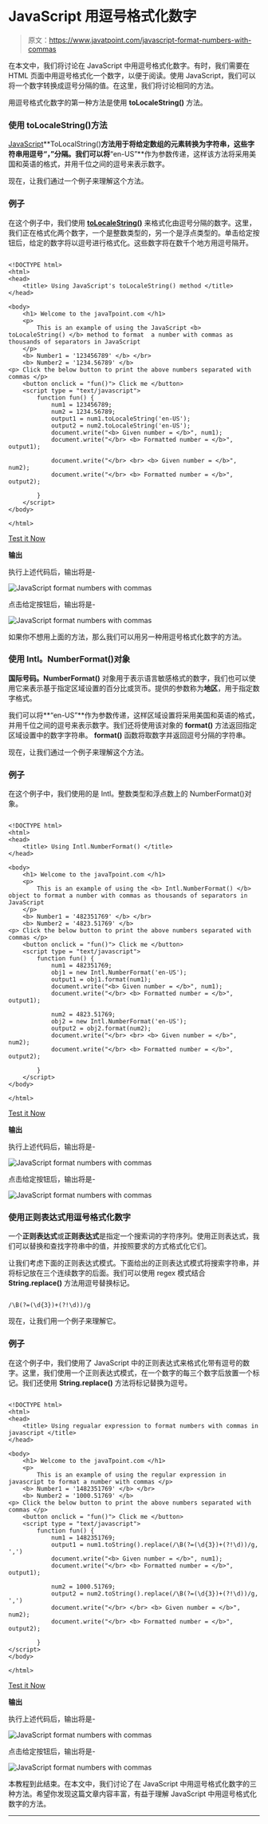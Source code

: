 # JavaScript 用逗号格式化数字

> 原文：<https://www.javatpoint.com/javascript-format-numbers-with-commas>

在本文中，我们将讨论在 JavaScript 中用逗号格式化数字。有时，我们需要在 HTML 页面中用逗号格式化一个数字，以便于阅读。使用 JavaScript，我们可以将一个数字转换成逗号分隔的值。在这里，我们将讨论相同的方法。

用逗号格式化数字的第一种方法是使用 **toLocaleString()** 方法。

### 使用 toLocaleString()方法

[JavaScript](https://www.javatpoint.com/javascript-tutorial)**ToLocalString()**方法用于将给定数组的元素转换为字符串，这些字符串用逗号“，”分隔。我们可以将**“en-US”**作为参数传递，这样该方法将采用美国和英语的格式，并用千位之间的逗号来表示数字。

现在，让我们通过一个例子来理解这个方法。

### 例子

在这个例子中，我们使用 [**toLocaleString()**](https://www.javatpoint.com/javascript-typedarray-tolocalestring-method) 来格式化由逗号分隔的数字。这里，我们正在格式化两个数字，一个是整数类型的，另一个是浮点类型的。单击给定按钮后，给定的数字将以逗号进行格式化。这些数字将在数千个地方用逗号隔开。

```

<!DOCTYPE html>
<html>
<head>
	<title> Using JavaScript's toLocaleString() method </title>
</head>

<body>
	<h1> Welcome to the javaTpoint.com </h1>
	<p>
		This is an example of using the JavaScript <b> toLocaleString() </b> method to format  a number with commas as thousands of	separators in JavaScript
	</p>
	<b> Number1 = '123456789' </b> </br>
	<b> Number2 = '1234.56789' </b>
<p> Click the below button to print the above numbers separated with commas </p>
	<button onclick = "fun()"> Click me </button>
	<script type = "text/javascript">
		function fun() {
			num1 = 123456789;
			num2 = 1234.56789;
			output1 = num1.toLocaleString('en-US');
			output2 = num2.toLocaleString('en-US');
			document.write("<b> Given number = </b>", num1);
			document.write("</br> <b> Formatted number = </b>", output1);

			document.write("</br> <br> <b> Given number = </b>", num2);
			document.write("</br> <b> Formatted number = </b>", output2);

		}
	</script>
</body>

</html>

```

[Test it Now](https://www.javatpoint.com/oprweb/test.jsp?filename=javascript-format-numbers-with-commas1)

**输出**

执行上述代码后，输出将是-

![JavaScript format numbers with commas](img/dd5e6711f0ac6a64fdf1c40004ec07a7.png)

点击给定按钮后，输出将是-

![JavaScript format numbers with commas](img/b57f1f84bbb4dcccf46135a72475f1b0.png)

如果你不想用上面的方法，那么我们可以用另一种用逗号格式化数字的方法。

### 使用 Intl。NumberFormat()对象

**国际号码。NumberFormat()** 对象用于表示语言敏感格式的数字，我们也可以使用它来表示基于指定区域设置的百分比或货币。提供的参数称为**地区**，用于指定数字格式。

我们可以将**“en-US”**作为参数传递，这样区域设置将采用美国和英语的格式，并用千位之间的逗号来表示数字。我们还将使用该对象的 **format()** 方法返回指定区域设置中的数字字符串。 **format()** 函数将取数字并返回逗号分隔的字符串。

现在，让我们通过一个例子来理解这个方法。

### 例子

在这个例子中，我们使用的是 Intl。整数类型和浮点数上的 NumberFormat()对象。

```

<!DOCTYPE html>
<html>
<head>
	<title> Using Intl.NumberFormat() </title>
</head>

<body>
	<h1> Welcome to the javaTpoint.com </h1>
	<p>
		This is an example of using the <b> Intl.NumberFormat() </b> object to format a number with commas as thousands of separators in JavaScript
	</p>
	<b> Number1 = '482351769' </b> </br>
	<b> Number2 = '4823.51769' </b>
<p> Click the below button to print the above numbers separated with commas </p>
	<button onclick = "fun()"> Click me </button>
	<script type = "text/javascript">
		function fun() {
			num1 = 482351769;
			obj1 = new Intl.NumberFormat('en-US');
			output1 = obj1.format(num1);
			document.write("<b> Given number = </b>", num1);
			document.write("</br> <b> Formatted number = </b>", output1);

			num2 = 4823.51769;
			obj2 = new Intl.NumberFormat('en-US');
			output2 = obj2.format(num2);
			document.write("</br> <br> <b> Given number = </b>", num2);
			document.write("</br> <b> Formatted number = </b>", output2);

		}
	</script>
</body>

</html>

```

[Test it Now](https://www.javatpoint.com/oprweb/test.jsp?filename=javascript-format-numbers-with-commas2)

**输出**

执行上述代码后，输出将是-

![JavaScript format numbers with commas](img/ee7243eb9c08d2972a32adad682b8c43.png)

点击给定按钮后，输出将是-

![JavaScript format numbers with commas](img/2e0d8278da028a81d88ec8977fcfac75.png)

### 使用正则表达式用逗号格式化数字

一个**正则表达式**或**正则表达式**是指定一个搜索词的字符序列。使用正则表达式，我们可以替换和查找字符串中的值，并按照要求的方式格式化它们。

让我们考虑下面的正则表达式模式。下面给出的正则表达式模式将搜索字符串，并将标记放在三个连续数字的后面。我们可以使用 regex 模式结合 **String.replace()** 方法用逗号替换标记。

```

/\B(?=(\d{3})+(?!\d))/g

```

现在，让我们用一个例子来理解它。

### 例子

在这个例子中，我们使用了 JavaScript 中的正则表达式来格式化带有逗号的数字。这里，我们使用一个正则表达式模式，在一个数字的每三个数字后放置一个标记。我们还使用 **String.replace()** 方法将标记替换为逗号。

```

<!DOCTYPE html>
<html>
<head>
	<title> Using regualar expression to format numbers with commas in javascript </title>
</head>

<body>
	<h1> Welcome to the javaTpoint.com </h1>
	<p>
		This is an example of using the regular expression in javascript to format a number with commas </p>
	<b> Number1 = '1482351769' </b> </br>
	<b> Number2 = '1000.51769' </b>
<p> Click the below button to print the above numbers separated with commas </p>
	<button onclick = "fun()"> Click me </button>
	<script type = "text/javascript">
		function fun() {
			num1 = 1482351769;
			output1 = num1.toString().replace(/\B(?=(\d{3})+(?!\d))/g, ',')
			document.write("<b> Given number = </b>", num1);
			document.write("</br> <b> Formatted number = </b>", output1);

			num2 = 1000.51769;
			output2 = num2.toString().replace(/\B(?=(\d{3})+(?!\d))/g, ',')
			document.write("</br> </br> <b> Given number = </b>", num2);
			document.write("</br> <b> Formatted number = </b>", output2);

		}
</script>
</body>

</html>

```

[Test it Now](https://www.javatpoint.com/oprweb/test.jsp?filename=javascript-format-numbers-with-commas3)

**输出**

执行上述代码后，输出将是-

![JavaScript format numbers with commas](img/e1392e1638ad188fd2b697204aa4d1ca.png)

点击给定按钮后，输出将是-

![JavaScript format numbers with commas](img/f260a27a2502d88e6b7c7f7bb6c8c63a.png)

本教程到此结束。在本文中，我们讨论了在 JavaScript 中用逗号格式化数字的三种方法。希望你发现这篇文章内容丰富，有益于理解 JavaScript 中用逗号格式化数字的方法。

* * *